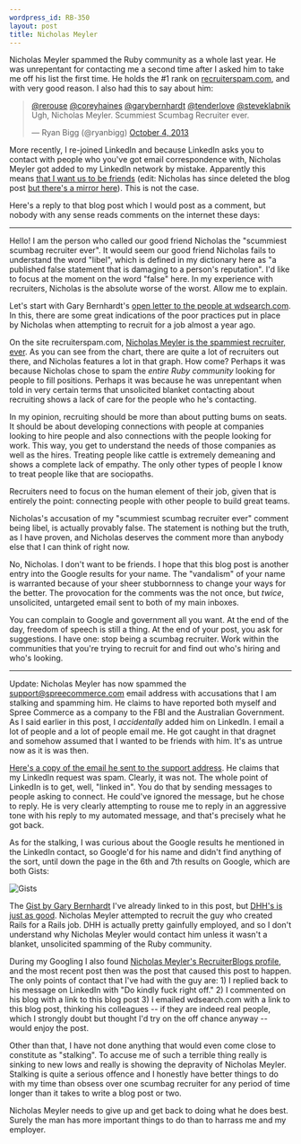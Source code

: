 ```yaml
--- 
wordpress_id: RB-350
layout: post
title: Nicholas Meyler
---
```


Nicholas Meyler spammed the Ruby community as a whole last year. He was unrepentant for contacting me a second time after I asked him to take me off his list the first time. He holds the #1 rank on [recruiterspam.com](http://recruiterspam.com), and with very good reason. I also had this to say about him:

<blockquote class="twitter-tweet" lang="en"><p><a href="https://twitter.com/rerouse">@rerouse</a> <a href="https://twitter.com/coreyhaines">@coreyhaines</a> <a href="https://twitter.com/garybernhardt">@garybernhardt</a> <a href="https://twitter.com/tenderlove">@tenderlove</a> <a href="https://twitter.com/steveklabnik">@steveklabnik</a> Ugh, Nicholas Meyler. Scummiest Scumbag Recruiter ever.</p>&mdash; Ryan Bigg (@ryanbigg) <a href="https://twitter.com/ryanbigg/statuses/385918215559184384">October 4, 2013</a></blockquote>
<script async src="//platform.twitter.com/widgets.js" charset="utf-8"></script>

More recently, I re-joined LinkedIn and because LinkedIn asks you to contact with people who you've got email correspondence with, Nicholas Meyler got added to my LinkedIn network by mistake. Apparently this means [that I want us to be friends](http://www.recruitingblogs.com/profiles/blogs/so-now-you-want-to-be-friends?xg_source=activity) (edit: Nicholas has since deleted the blog post [but there's a mirror here](http://i.imgur.com/VKMfhkl.png)). This is not the case.

Here's a reply to that blog post which I would post as a comment, but nobody with any sense reads comments on the internet these days:

----

Hello! I am the person who called our good friend Nicholas the "scummiest scumbag recruiter ever". It would seem our good friend Nicholas fails to understand the word "libel", which is defined in my dictionary here as "a published false statement that is damaging to a person's reputation". I'd like to focus at the moment on the word "false" here. In my experience with recruiters, Nicholas is the absolute worse of the worst. Allow me to explain.

Let's start with Gary Bernhardt's [open letter to the people at wdsearch.com](https://gist.github.com/garybernhardt/6819142). In this, there are some great indications of the poor practices put in place by Nicholas when attempting to recruit for a job almost a year ago.

On the site recruiterspam.com, [Nicholas Meyler is the spammiest recruiter, ever](http://imgur.com/9VhAR6F). As you can see from the chart, there are quite a lot of recruiters out there, and Nicholas features a lot in that graph. How come? Perhaps it was because Nicholas chose to spam the *entire Ruby community* looking for people to fill positions. Perhaps it was because he was unrepentant when told in very certain terms that unsolicited blanket contacting about recruiting shows a lack of care for the people who he's contacting.

In my opinion, recruiting should be more than about putting bums on seats. It should be about developing connections with people at companies looking to hire people and also connections with the people looking for work. This way, you get to understand the needs of those companies as well as the hires. Treating people like cattle is extremely demeaning and shows a complete lack of empathy. The only other types of people I know to treat people like that are sociopaths.

Recruiters need to focus on the human element of their job, given that is entirely the point: connecting people with other people to build great teams.

Nicholas's accusation of my "scummiest scumbag recruiter ever" comment being libel, is actually provably false. The statement is nothing but the truth, as I have proven, and Nicholas deserves the comment more than anybody else that I can think of right now.

No, Nicholas. I don't want to be friends. I hope that this blog post is another entry into the Google results for your name. The "vandalism" of your name is warranted because of your sheer stubbornness to change your ways for the better. The provocation for the comments was the not once, but *twice*, unsolicited, untargeted email sent to both of my main inboxes. 

You can complain to Google and government all you want. At the end of the day, freedom of speech is still a thing. At the end of your post, you ask for suggestions. I have one: stop being a scumbag recruiter. Work within the communities that you're trying to recruit for and find out who's hiring and who's looking.

---

Update: Nicholas Meyler has now spammed the support@spreecommerce.com email address with accusations that I am stalking and spamming him. He claims to have reported both myself and Spree Commerce as a company to the FBI and the Australian Government. As I said earlier in this post, I *accidentally* added him on LinkedIn. I email a lot of people and a lot of people email me. He got caught in that dragnet and somehow assumed that I wanted to be friends with him. It's as untrue now as it is was then.

[Here's a copy of the email he sent to the support address](https://gist.github.com/radar/562fd7d870974464f494). He claims that my LinkedIn request was spam. Clearly, it was not. The whole point of LinkedIn is to get, well, "linked in". You do that by sending messages to people asking to connect. He could've ignored the message, but he chose to reply. He is very clearly attempting to rouse me to reply in an aggressive tone with his reply to my automated message, and that's precisely what he got back.

As for the stalking, I was curious about the Google results he mentioned in the LinkedIn contact, so Google'd for his name and didn't find anything of the sort, until down the page in the 6th and 7th results on Google, which are both Gists:

![Gists](http://i.imgur.com/pYilCUJ.png)

The [Gist by Gary Bernhardt](https://gist.github.com/garybernhardt/6819142) I've already linked to in this post, but [DHH's is just as good](https://gist.github.com/dhh/7226428). Nicholas Meyler attempted to recruit the guy who created Rails for a Rails job. DHH is actually pretty gainfully employed, and so I don't understand why Nicholas Meyler would contact him unless it wasn't a blanket, unsolicited spamming of the Ruby community.

During my Googling I also found [Nicholas Meyler's RecruiterBlogs profile](http://www.recruitingblogs.com/profile/NicholasMeyler), and the most recent post then was the post that caused this post to happen. The only points of contact that I've had with the guy are: 1) I replied back to his message on LinkedIn with "Do kindly fuck right off." 2) I commented on his blog with a link to this blog post 3) I emailed wdsearch.com with a link to this blog post, thinking his colleagues -- if they are indeed real people, which I strongly doubt but thought I'd try on the off chance anyway -- would enjoy the post.

Other than that, I have not done anything that would even come close to constitute as "stalking". To accuse me of such a terrible thing really is sinking to new lows and really is showing the depravity of Nicholas Meyler. Stalking is quite a serious offence and I honestly have better things to do with my time than obsess over one scumbag recruiter for any period of time longer than it takes to write a blog post or two.

Nicholas Meyler needs to give up and get back to doing what he does best. Surely the man has more important things to do than to harrass me and my employer.